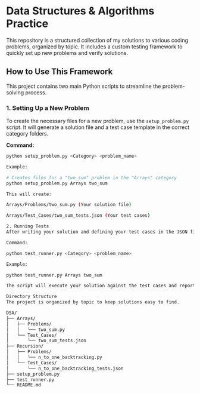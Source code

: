 # Data Structures & Algorithms Practice

This repository is a structured collection of my solutions to various coding problems, organized by topic. It includes a custom testing framework to quickly set up new problems and verify solutions.

## How to Use This Framework

This project contains two main Python scripts to streamline the problem-solving process.

### 1. Setting Up a New Problem

To create the necessary files for a new problem, use the `setup_problem.py` script. It will generate a solution file and a test case template in the correct category folders.

**Command:**
```bash
python setup_problem.py <Category> <problem_name>

Example:

# Creates files for a "two_sum" problem in the "Arrays" category
python setup_problem.py Arrays two_sum

This will create:

Arrays/Problems/two_sum.py (Your solution file)

Arrays/Test_Cases/two_sum_tests.json (Your test cases)

2. Running Tests
After writing your solution and defining your test cases in the JSON file, you can run the universal test runner to check your work.

Command:

python test_runner.py <Category> <problem_name>

Example:

python test_runner.py Arrays two_sum

The script will execute your solution against the test cases and report whether they passed or failed.

Directory Structure
The project is organized by topic to keep solutions easy to find.

DSA/
├── Arrays/
│   ├── Problems/
│   │   └── two_sum.py
│   └── Test_Cases/
│       └── two_sum_tests.json
├── Recursion/
│   ├── Problems/
│   │   └── n_to_one_backtracking.py
│   └── Test_Cases/
│       └── n_to_one_backtracking_tests.json
├── setup_problem.py
├── test_runner.py
└── README.md
